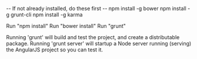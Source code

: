 -- If not already installed, do these first --
npm install -g bower
npm install -g grunt-cli
npm install -g karma

Run "npm install"
Run "bower install"
Run "grunt"

Running 'grunt' will build and test the project, and create a distributable package.
Running 'grunt server' will startup a Node server running (serving) the AngularJS project so you can test it.
